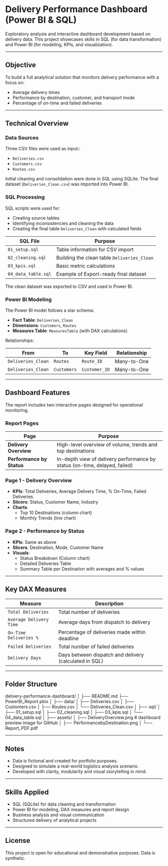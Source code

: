 # Delivery Performance Dashboard (Power BI & SQL)

Exploratory analysis and interactive dashboard development based on delivery data. This project showcases skills in SQL (for data transformation) and Power BI (for modeling, KPIs, and visualization).

---

## Objective

To build a full analytical solution that monitors delivery performance with a focus on:

- Average delivery times
- Performance by destination, customer, and transport mode
- Percentage of on-time and failed deliveries

---

## Technical Overview

### Data Sources

Three CSV files were used as input::

- `Deliveries.csv`
- `Customers.csv`
- `Routes.csv`

Initial cleaning and consolidation were done in SQL using SQLite. The final dataset (`Deliveries_Clean.csv`) was imported into Power BI.

### SQL Processing

SQL scripts were used for:

- Creating source tables
- Identifying inconsistencies and cleaning the data
- Creating the final table `Deliveries_Clean` with calculated fields

| SQL File            | Purpose                                       |
|---------------------|-----------------------------------------------|
| `01_setup.sql`      | Table information for CSV import              |
| `02_cleaning.sql`   | Building the clean table `Deliveries_Clean`   |
| `03_kpis.sql`       | Basic metric calculations                     |
| `04_data_table.sql` | Example of Export-ready final dataset         |

The clean dataset was exported to CSV and used in Power BI.

### Power BI Modeling

The Power BI model follows a star schema:

- **Fact Table**: `Deliveries_Clean`
- **Dimensions**: `Customers`, `Routes`
- **Measures Table**: `MeasuresTable` (with DAX calculations)

Relationships:

| From               | To               | Key Field     | Relationship |
|--------------------|------------------|---------------|--------------|
| `Deliveries_Clean` | `Routes`         | `Route_ID`    | Many-to-One  |
| `Deliveries_Clean` | `Customers`      | `Customer_ID` | Many-to-One  |

---

## Dashboard Features

The report includes two interactive pages designed for operational monitoring.

### Report Pages

| Page                      | Purpose                                                                    |
|---------------------------|----------------------------------------------------------------------------|
| **Delivery Overview**     | High-level overview of volume, trends and top destinations                 |
| **Performance by Status** | In-depth view of delivery performance by status (on-time, delayed, failed) |

### Page 1 - Delivery Overview

- **KPIs**: Total Deliveries, Average Delivery Time, % On-Time, Failed Deliveries
- **Slicers**: Status, Customer Name, Industry
- **Charts**:
  - Top 10 Destinations (column chart)
  - Monthly Trends (line chart)

### Page 2 - Performance by Status

- **KPIs**: Same as above
- **Slicers**: Destination, Mode, Customer Name
- **Visuals**:
  - Status Breakdown (Column chart)
  - Detailed Deliveries Table
  - Summary Table per Destination with averages and % values

---

## Key DAX Measures

| Measure                    | Description                                               |
|----------------------------|-----------------------------------------------------------|
| `Total Deliveries`         | Total number of deliveries                                |
| `Average Delivery Time`    | Average days from dispatch to delivery                    |
| `On-Time Deliveries %`     | Percentage of deliveries made within deadline             |
| `Failed Deliveries`        | Total number of failed deliveries                         |
| `Delivery Days`            | Days between dispatch and delivery (calculated in SQL)    |

---

## Folder Structure

delivery-performance-dashboard/
│
├── README.md
├── PowerBI_Report.pbix
│
├── data/
│   ├── Deliveries.csv
│   ├── Customers.csv
│   ├── Routes.csv
│   └── Deliveries_Clean.csv
│
├── sql/
│   ├── 01_setup.sql
│   ├── 02_cleaning.sql
│   ├── 03_kpis.sql
│   └── 04_data_table.sql
│
├── assets/
│   ├── DeliveryOverview.png # dashboard preview image for GitHub
│   ├── PerformancebyDestination.png
│   └── Report_PDF.pdf  

---

## Notes

- Data is fictional and created for portfolio purposes.
- Designed to simulate a real-world logistics analysis scenario.
- Developed with clarity, modularity and visual storytelling in mind.

---

## Skills Applied

- SQL (SQLite) for data cleaning and transformation  
- Power BI for modeling, DAX measures and report design  
- Business analysis and visual communication  
- Structured delivery of analytical projects 

---

## License

This project is open for educational and demonstrative purposes. Data is synthetic.